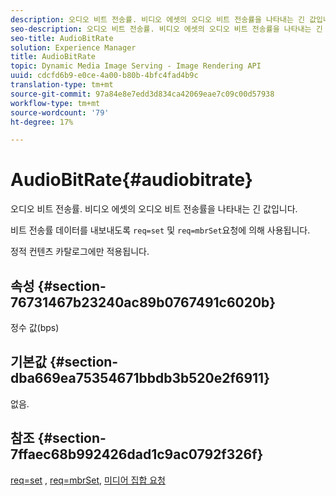 ```yaml
---
description: 오디오 비트 전송률. 비디오 에셋의 오디오 비트 전송률을 나타내는 긴 값입니다.
seo-description: 오디오 비트 전송률. 비디오 에셋의 오디오 비트 전송률을 나타내는 긴 값입니다.
seo-title: AudioBitRate
solution: Experience Manager
title: AudioBitRate
topic: Dynamic Media Image Serving - Image Rendering API
uuid: cdcfd6b9-e0ce-4a00-b80b-4bfc4fad4b9c
translation-type: tm+mt
source-git-commit: 97a84e8e7edd3d834ca42069eae7c09c00d57938
workflow-type: tm+mt
source-wordcount: '79'
ht-degree: 17%

---
```



# AudioBitRate{#audiobitrate}

오디오 비트 전송률. 비디오 에셋의 오디오 비트 전송률을 나타내는 긴 값입니다.

비트 전송률 데이터를 내보내도록 `req=set` 및 `req=mbrSet`요청에 의해 사용됩니다.

정적 컨텐츠 카탈로그에만 적용됩니다.

## 속성 {#section-76731467b23240ac89b0767491c6020b}

정수 값(bps)

## 기본값 {#section-dba669ea75354671bbdb3b520e2f6911}

없음.

## 참조 {#section-7ffaec68b992426dad1c9ac0792f326f}

[req=set](../../../../../is-api/http-ref/image-serving-api-ref/c-http-protocol-reference/c-command-reference/r-req/r-set.md#reference-2cac1a03eaf44a7986e18f2898384f98) ,  [req=mbrSet](../../../../../is-api/http-ref/image-serving-api-ref/c-http-protocol-reference/c-command-reference/r-req/r-mbrset.md#reference-603d75babde74508a878c27bd4cced73),  [미디어 집합 요청](../../../../../is-api/http-ref/image-serving-api-ref/c-http-protocol-reference/c-syntax-and-features/r-media-set-requests.md#reference-f2f2aa11208b47609fe17848d3b86a0b)
